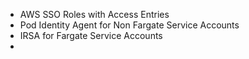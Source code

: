 - AWS SSO Roles with Access Entries
- Pod Identity Agent for Non Fargate Service Accounts
- IRSA for Fargate Service Accounts
- 